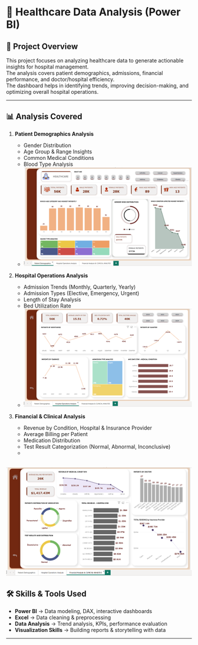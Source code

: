# 🏥 Healthcare Data Analysis (Power BI)

## 📌 Project Overview
This project focuses on analyzing healthcare data to generate actionable insights for hospital management.  
The analysis covers patient demographics, admissions, financial performance, and doctor/hospital efficiency.  
The dashboard helps in identifying trends, improving decision-making, and optimizing overall hospital operations.

---

## 📊 Analysis Covered

1. **Patient Demographics Analysis**  
   - Gender Distribution  
   - Age Group & Range Insights  
   - Common Medical Conditions  
   - Blood Type Analysis
   - ![Demographics](images/Demographics.png)

2. **Hospital Operations Analysis**  
   - Admission Trends (Monthly, Quarterly, Yearly)  
   - Admission Types (Elective, Emergency, Urgent)  
   - Length of Stay Analysis  
   - Bed Utilization Rate
   - ![Hospital Operations](images/HospitalOps.png)

3. **Financial & Clinical Analysis**  
   - Revenue by Condition, Hospital & Insurance Provider  
   - Average Billing per Patient  
   - Medication Distribution  
   - Test Result Categorization (Normal, Abnormal, Inconclusive)
   - 
![Financial & Clinical Analysis](images/Financial%20&%20Clinical.png)
---

## 🛠 Skills & Tools Used
- **Power BI** → Data modeling, DAX, interactive dashboards  
- **Excel** → Data cleaning & preprocessing  
- **Data Analysis** → Trend analysis, KPIs, performance evaluation  
- **Visualization Skills** → Building reports & storytelling with data  

---
